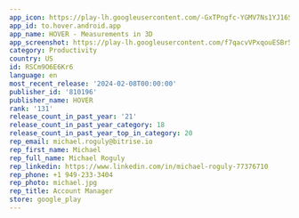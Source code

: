 ```yaml
---
app_icon: https://play-lh.googleusercontent.com/-GxTPngfc-YGMV7Ns1YJ16SEiZPe_g9WK_fC3b9Hk3Lnzl-bRAmNFlX4cZb1iyqk80o
app_id: to.hover.android.app
app_name: HOVER - Measurements in 3D
app_screenshot: https://play-lh.googleusercontent.com/f7qacvVPxqouESBr5TAE4o7zcMD_ntUUn_6ZpPNZrYmPzbiF_G20_lzYD_axKjyOnVA
category: Productivity
country: US
id: RSCm9O6E6Kr6
language: en
most_recent_release: '2024-02-08T00:00:00'
publisher_id: '810196'
publisher_name: HOVER
rank: '131'
release_count_in_past_year: '21'
release_count_in_past_year_category: 18
release_count_in_past_year_top_in_category: 20
rep_email: michael.roguly@bitrise.io
rep_first_name: Michael
rep_full_name: Michael Roguly
rep_linkedin: https://www.linkedin.com/in/michael-roguly-77376710
rep_phone: +1 949-233-3404
rep_photo: michael.jpg
rep_title: Account Manager
store: google_play
---
```


